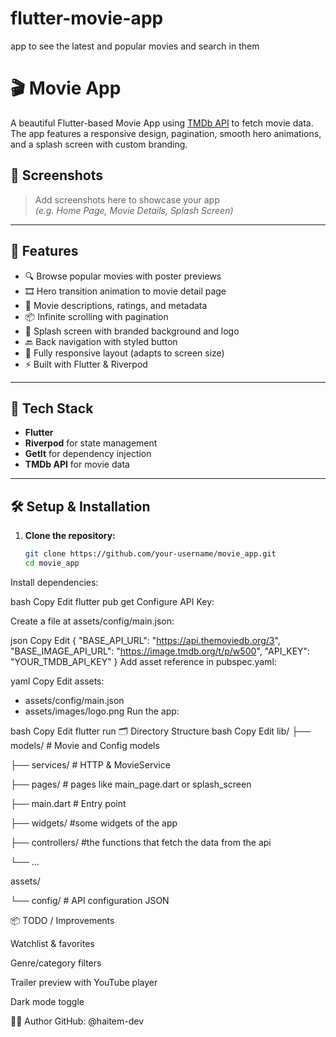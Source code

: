 # flutter-movie-app
app to see the latest and popular movies and search in them

# 🎬 Movie App

A beautiful Flutter-based Movie App using [TMDb API](https://www.themoviedb.org/) to fetch movie data. The app features a responsive design, pagination, smooth hero animations, and a splash screen with custom branding.

## 📱 Screenshots
> Add screenshots here to showcase your app  
*(e.g. Home Page, Movie Details, Splash Screen)*

---

## 🚀 Features

- 🔍 Browse popular movies with poster previews
- 🎞 Hero transition animation to movie detail page
- 📝 Movie descriptions, ratings, and metadata
- 📦 Infinite scrolling with pagination
- 🌄 Splash screen with branded background and logo
- 🔙 Back navigation with styled button
- 📱 Fully responsive layout (adapts to screen size)
- ⚡ Built with Flutter & Riverpod

---

## 🧱 Tech Stack

- **Flutter**
- **Riverpod** for state management
- **GetIt** for dependency injection
- **TMDb API** for movie data

---

## 🛠 Setup & Installation

1. **Clone the repository:**

   ```bash
   git clone https://github.com/your-username/movie_app.git
   cd movie_app
Install dependencies:

bash
Copy
Edit
flutter pub get
Configure API Key:

Create a file at assets/config/main.json:

json
Copy
Edit
{
  "BASE_API_URL": "https://api.themoviedb.org/3",
  "BASE_IMAGE_API_URL": "https://image.tmdb.org/t/p/w500",
  "API_KEY": "YOUR_TMDB_API_KEY"
}
Add asset reference in pubspec.yaml:

yaml
Copy
Edit
assets:
  - assets/config/main.json
  - assets/images/logo.png
Run the app:

bash
Copy
Edit
flutter run
🗂 Directory Structure
bash
Copy
Edit
lib/
├── models/          # Movie and Config models

├── services/        # HTTP & MovieService

├── pages/              # pages like main_page.dart or splash_screen  

├── main.dart        # Entry point

├── widgets/         #some widgets of the app

├── controllers/     #the functions that fetch the data from the api 

└── ... 

assets/

└── config/          # API configuration JSON


📦 TODO / Improvements

Watchlist & favorites

Genre/category filters

Trailer preview with YouTube player

Dark mode toggle

🧑‍💻 Author
GitHub: @haitem-dev











